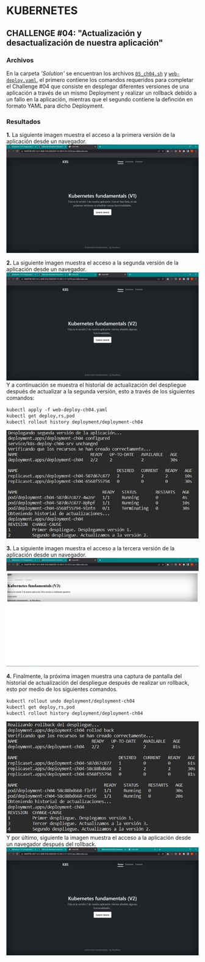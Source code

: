 # KUBERNETES

## CHALLENGE \#04: "Actualización y desactualización de nuestra aplicación"

### Archivos
En la carpeta *'Solution'* se encuentran los archivos [`05_ch04.sh`](../Solution/05_ch04.sh) y [`web-deploy.yaml`](../Solution/web-deploy.yaml), el primero contiene los comandos requeridos para completar el Challenge #04 que consiste en desplegar diferentes versiones de una aplicación a través de un mismo Deployment y realizar un rollback debido a un fallo en la aplicación, mientras que el segundo contiene la definción en formato YAML para dicho Deployment.

### Resultados
**1.** La siguiente imagen muestra el acceso a la primera versión de la aplicación desde un navegador.
![](./images/1-App_v1.jpg)


**2.** La siguiente imagen muestra el acceso a la segunda versión de la aplicación desde un navegador.
![](./images/2-App_v2.jpg)
Y a continuación se muestra el historial de actualización del despliegue después de actualizar a la segunda versión, esto a través de los siguientes comandos:
```
kubectl apply -f web-deploy-ch04.yaml
kubectl get deploy,rs,pod
kubectl rollout history deployment/deployment-ch04
```
![](./images/2-Historial_v2.jpg)


**3.** La siguiente imagen muestra el acceso a la tercera versión de la aplicación desde un navegador.
![](./images/3-App_v3.jpg)

**4.** Finalmente, la próxima imagen muestra una captura de pantalla del historial de actualización del despliegue después de realizar un rollback, esto por medio de los siguientes comandos.
```
kubectl rollout undo deployment/deployment-ch04
kubectl get deploy,rs,pod
kubectl rollout history deployment/deployment-ch04
```
![](./images/4-Historial_Rollback.jpg)
Y por último, siguiente la imagen muestra el acceso a la aplicación desde un navegador después del rollback.
![](./images/4-App_Rollback.jpg)
